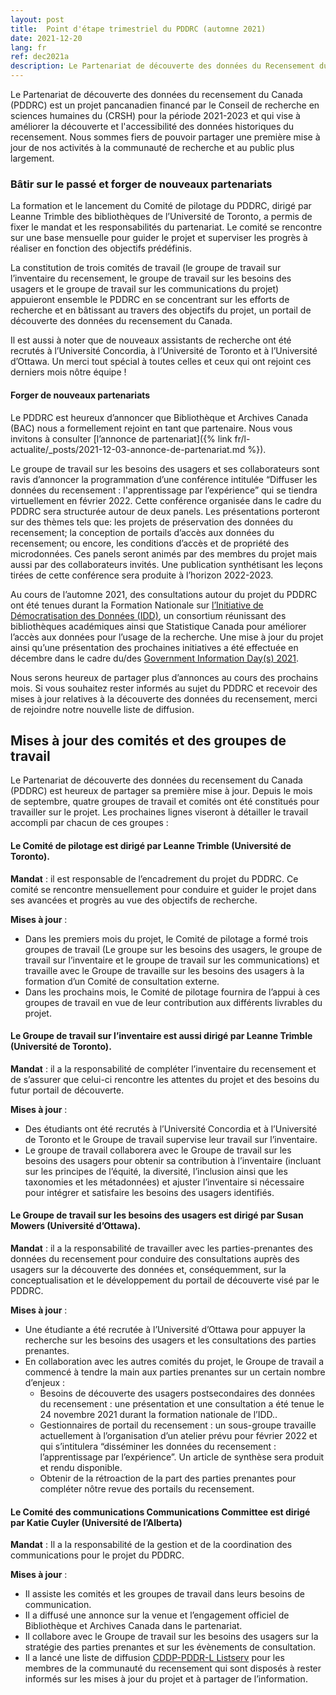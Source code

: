 ```yaml
---
layout: post
title:  Point d'étape trimestriel du PDDRC (automne 2021)
date: 2021-12-20
lang: fr
ref: dec2021a
description: Le Partenariat de découverte des données du Recensement du Canada (PDDRC) partage son premier point étape. Décembre 2021.
---
```

Le Partenariat de découverte des données du recensement du Canada (PDDRC) est un projet pancanadien financé par le Conseil de recherche en sciences humaines du (CRSH) pour la période 2021-2023 et qui vise à améliorer la découverte et l'accessibilité des données historiques du recensement. Nous sommes fiers de pouvoir partager une première mise à jour de nos activités à la communauté de recherche et au public plus largement. <!--more-->

### Bâtir sur le passé et forger de nouveaux partenariats

La formation et le lancement du Comité de pilotage du PDDRC, dirigé par Leanne Trimble des bibliothèques de l’Université de Toronto, a permis de fixer le mandat et les responsabilités du partenariat. Le comité se rencontre sur une base mensuelle pour guider le projet et superviser les progrès à réaliser en fonction des objectifs prédéfinis.

La constitution de trois comités de travail (le groupe de travail sur l’inventaire du recensement, le groupe de travail sur les besoins des usagers et le groupe de travail sur les communications du projet) appuieront ensemble le PDDRC en se concentrant sur les efforts de recherche et en bâtissant au travers des objectifs du projet, un portail de découverte des données du recensement du Canada.

Il est aussi à noter que de nouveaux assistants de recherche ont été recrutés à l’Université Concordia, à l’Université de Toronto et à l’Université d’Ottawa. Un merci tout spécial à toutes celles et ceux qui ont rejoint ces derniers mois nôtre équipe !

#### Forger de nouveaux partenariats

Le PDDRC est heureux d’annoncer que Bibliothèque et Archives Canada (BAC) nous a formellement rejoint en tant que partenaire. Nous vous invitons à consulter [l’annonce de partenariat]({% link fr/l-actualite/_posts/2021-12-03-annonce-de-partenariat.md %}).

Le groupe de travail sur les besoins des usagers et ses collaborateurs sont ravis d’annoncer la programmation d’une conférence intitulée “Diffuser les données du recensement : l'apprentissage par l’expérience” qui se tiendra virtuellement en février 2022. Cette conférence organisée dans le cadre du PDDRC sera structurée autour de deux panels. Les présentations porteront sur des thèmes tels que:  les projets de préservation des données du recensement; la conception de portails d’accès aux données du recensement; ou encore, les conditions d’accès et de propriété des microdonnées. Ces panels seront animés par des membres du projet mais aussi par des collaborateurs invités. Une publication synthétisant les leçons tirées de cette conférence sera produite à l’horizon 2022-2023.

Au cours de l’automne 2021, des consultations autour du projet du PDDRC ont été tenues durant la Formation Nationale sur [l’Initiative de Démocratisation des Données (IDD)](https://dli-training.github.io/2021/fr/1-historical/), un consortium réunissant des bibliothèques académiques ainsi que Statistique Canada pour améliorer l’accès aux données pour l’usage de la recherche. Une mise à jour du projet ainsi qu’une présentation des prochaines initiatives a été effectuée en décembre dans le cadre du/des [Government Information Day(s) 2021](https://www.governmentinformationday.ca/).

Nous serons heureux de partager plus d’annonces au cours des prochains mois.
Si vous souhaitez rester informés au sujet du PDDRC et recevoir des mises à jour relatives à la découverte des données du recensement, merci de rejoindre notre nouvelle liste de diffusion.

## Mises à jour des comités et des groupes de travail

Le Partenariat de découverte des données du recensement du Canada (PDDRC) est heureux de partager sa première mise à jour. Depuis le mois de septembre, quatre groupes de travail et comités ont été constitués pour travailler sur le projet. Les prochaines lignes viseront à détailler le travail accompli par chacun de ces groupes :

#### Le Comité de pilotage est dirigé par Leanne Trimble (Université de Toronto).  
**Mandat** : il est responsable de l’encadrement du projet du PDDRC. Ce comité se rencontre mensuellement pour conduire et guider le projet dans ses avancées et progrès au vue des objectifs de recherche.

**Mises à jour** :
- Dans les premiers mois du projet, le Comité de pilotage a formé trois groupes de travail (Le groupe sur les besoins des usagers, le groupe de travail sur l’inventaire et le groupe de travail sur les communications) et travaille avec le Groupe de travaille sur les besoins des usagers à la formation d’un Comité de consultation externe.
- Dans les prochains mois, le Comité de pilotage fournira de l’appui à ces groupes de travail en vue de leur contribution aux différents livrables du projet.

#### Le Groupe de travail sur l’inventaire est aussi dirigé par Leanne Trimble (Université de Toronto).
**Mandat** : il a la responsabilité de compléter l’inventaire du recensement et de s’assurer que celui-ci rencontre les attentes du projet et des besoins du futur portail de découverte.

**Mises à jour** :
- Des étudiants ont été recrutés à l’Université Concordia et à l’Université de Toronto et le Groupe de travail supervise leur travail sur l’inventaire.
- Le groupe de travail collaborera avec le Groupe de travail sur les besoins des usagers pour obtenir sa contribution à l’inventaire (incluant sur les principes de l’équité, la diversité, l’inclusion ainsi que les taxonomies et les métadonnées) et ajuster l’inventaire si nécessaire pour intégrer et satisfaire les besoins des usagers identifiés.

#### Le Groupe de travail sur les besoins des usagers est dirigé par Susan Mowers (Université d’Ottawa).
**Mandat** : il a la responsabilité de travailler avec les parties-prenantes des données du recensement pour conduire des consultations auprès des usagers sur la découverte des données et, conséquemment, sur la conceptualisation et le développement du portail de découverte visé par le PDDRC.

**Mises à jour** :
- Une étudiante a été recrutée à l’Université d’Ottawa pour appuyer la recherche sur les besoins des usagers et les consultations des parties prenantes.
- En collaboration avec les autres comités du projet, le Groupe de travail a commencé à tendre la main aux parties prenantes sur un certain nombre d’enjeux :
  - Besoins de découverte des usagers postsecondaires des données du recensement : une présentation et une consultation a été tenue le 24 novembre 2021 durant la formation nationale de l’IDD..
  - Gestionnaires de portail du recensement : un sous-groupe travaille actuellement à l’organisation d’un atelier prévu pour février 2022 et qui s’intitulera “disséminer les données du recensement : l’apprentissage par l’expérience”. Un article de synthèse sera produit et rendu disponible.
  - Obtenir de la rétroaction de la part des parties prenantes pour compléter nôtre revue des portails du recensement.

#### Le Comité des communications Communications Committee est dirigé par Katie Cuyler (Université de l’Alberta)
**Mandat** : Il a la responsabilité de la gestion et de la coordination des communications pour le projet du PDDRC.

**Mises à jour** :
- Il assiste les comités et les groupes de travail dans leurs besoins de communication.
- Il a diffusé une annonce sur la venue et l’engagement officiel de Bibliothèque et Archives Canada dans le partenariat.
- Il collabore avec le Groupe de travail sur les besoins des usagers sur la stratégie des parties prenantes et sur les évènements de consultation.  
- Il a lancé une liste de diffusion [CDDP-PDDR-L Listserv](http://listserv.utoronto.ca/cgi-bin/wa?A0=CDDP-PDDR-L) pour les membres de la communauté du recensement qui sont disposés à rester informés sur les mises à jour du projet et à partager de l’information.
